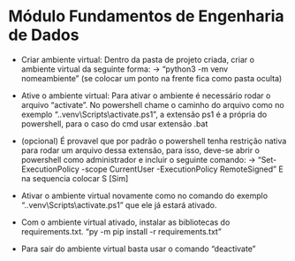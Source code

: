 # Módulo Fundamentos de Engenharia de Dados

- Criar ambiente virtual: Dentro da pasta de projeto criada, criar o ambiente virtual da seguinte forma:
-> “python3 -m venv nomeambiente” (se colocar um ponto na frente fica como pasta oculta)

- Ative o ambiente virtual: Para ativar o ambiente é necessário rodar o arquivo “activate”.
No powershell chame o caminho do arquivo como no exemplo “.\.venv\Scripts\activate.ps1”, a extensão ps1 é a própria do powershell, para o caso do cmd usar extensão .bat

- (opcional) É provavel que por padrão o powershell tenha restrição nativa para rodar um arquivo dessa extensão, para isso, deve-se abrir o powershell como administrador e incluir o seguinte comando:
-> “Set-ExecutionPolicy -scope CurrentUser -ExecutionPolicy RemoteSigned”
E na sequencia colocar S [Sim]

- Ativar o ambiente virtual novamente como no comando do exemplo “.\.venv\Scripts\activate.ps1” que ele já estará ativado.

- Com o ambiente virtual ativado, instalar as bibliotecas do requirements.txt. “py -m pip install -r requirements.txt”

- Para sair do ambiente virtual basta usar o comando “deactivate”

